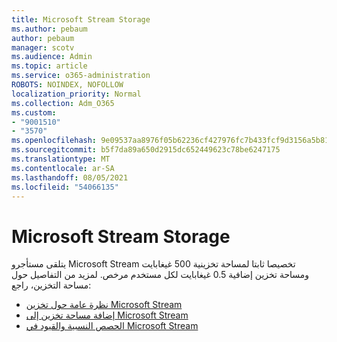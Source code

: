 ```yaml
---
title: Microsoft Stream Storage
ms.author: pebaum
author: pebaum
manager: scotv
ms.audience: Admin
ms.topic: article
ms.service: o365-administration
ROBOTS: NOINDEX, NOFOLLOW
localization_priority: Normal
ms.collection: Adm_O365
ms.custom:
- "9001510"
- "3570"
ms.openlocfilehash: 9e09537aa8976f05b62236cf427976fc7b433fcf9d3156a5b81009c6b60a0db1
ms.sourcegitcommit: b5f7da89a650d2915dc652449623c78be6247175
ms.translationtype: MT
ms.contentlocale: ar-SA
ms.lasthandoff: 08/05/2021
ms.locfileid: "54066135"
---
```

# <a name="microsoft-stream-storage"></a>Microsoft Stream Storage

يتلقى مستأجرو Microsoft Stream تخصيصا ثابتا لمساحة تخزينية 500 غيغابايت ومساحة تخزين إضافية 0.5 غيغابايت لكل مستخدم مرخص.
لمزيد من التفاصيل حول مساحة التخزين، راجع:

- [نظرة عامة حول تخزين Microsoft Stream](https://docs.microsoft.com/stream/license-overview#storage)
- [إضافة مساحة تخزين إلى Microsoft Stream](https://docs.microsoft.com/stream/storage-add-on)
- [الحصص النسبية والقيود في Microsoft Stream](https://docs.microsoft.com/stream/quotas-and-limitations)
